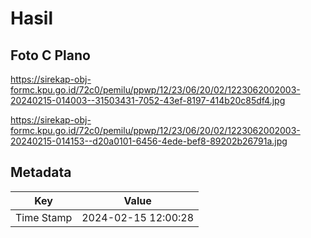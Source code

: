 # Hasil

## Foto C Plano

https://sirekap-obj-formc.kpu.go.id/72c0/pemilu/ppwp/12/23/06/20/02/1223062002003-20240215-014003--31503431-7052-43ef-8197-414b20c85df4.jpg

https://sirekap-obj-formc.kpu.go.id/72c0/pemilu/ppwp/12/23/06/20/02/1223062002003-20240215-014153--d20a0101-6456-4ede-bef8-89202b26791a.jpg


## Metadata

| Key        | Value               |
| ---------- | ------------------- |
| Time Stamp | 2024-02-15 12:00:28 |



